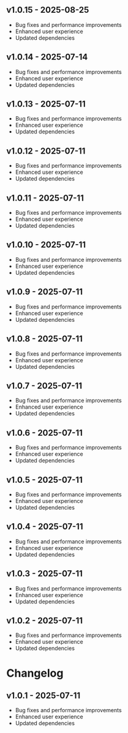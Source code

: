 ## v1.0.15 - 2025-08-25

- Bug fixes and performance improvements
- Enhanced user experience
- Updated dependencies

## v1.0.14 - 2025-07-14

- Bug fixes and performance improvements
- Enhanced user experience
- Updated dependencies

## v1.0.13 - 2025-07-11

- Bug fixes and performance improvements
- Enhanced user experience
- Updated dependencies

## v1.0.12 - 2025-07-11

- Bug fixes and performance improvements
- Enhanced user experience
- Updated dependencies

## v1.0.11 - 2025-07-11

- Bug fixes and performance improvements
- Enhanced user experience
- Updated dependencies

## v1.0.10 - 2025-07-11

- Bug fixes and performance improvements
- Enhanced user experience
- Updated dependencies

## v1.0.9 - 2025-07-11

- Bug fixes and performance improvements
- Enhanced user experience
- Updated dependencies

## v1.0.8 - 2025-07-11

- Bug fixes and performance improvements
- Enhanced user experience
- Updated dependencies

## v1.0.7 - 2025-07-11

- Bug fixes and performance improvements
- Enhanced user experience
- Updated dependencies

## v1.0.6 - 2025-07-11

- Bug fixes and performance improvements
- Enhanced user experience
- Updated dependencies

## v1.0.5 - 2025-07-11

- Bug fixes and performance improvements
- Enhanced user experience
- Updated dependencies

## v1.0.4 - 2025-07-11

- Bug fixes and performance improvements
- Enhanced user experience
- Updated dependencies

## v1.0.3 - 2025-07-11

- Bug fixes and performance improvements
- Enhanced user experience
- Updated dependencies

## v1.0.2 - 2025-07-11

- Bug fixes and performance improvements
- Enhanced user experience
- Updated dependencies

# Changelog

## v1.0.1 - 2025-07-11

- Bug fixes and performance improvements
- Enhanced user experience
- Updated dependencies

